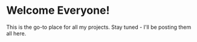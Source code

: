 # Welcome Everyone!
This is the go-to place for all my projects.
Stay tuned - I'll be posting them all here.
